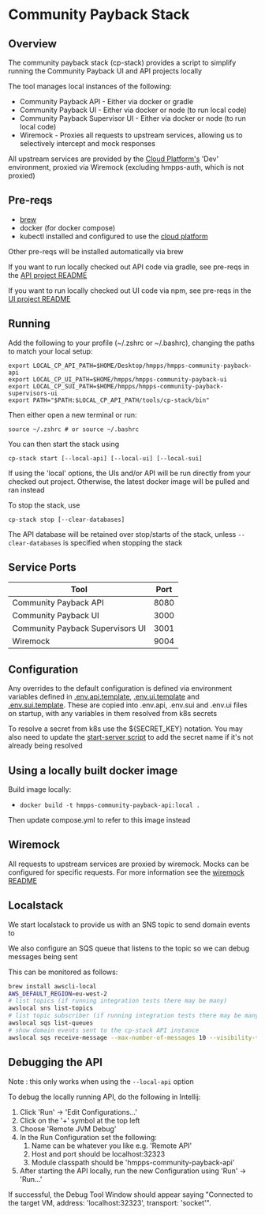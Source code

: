 # Community Payback Stack

## Overview

The community payback stack (cp-stack) provides a script to simplify running the Community Payback UI and API projects locally

The tool manages local instances of the following:

* Community Payback API - Either via docker or gradle
* Community Payback UI - Either via docker or node (to run local code)
* Community Payback Supervisor UI - Either via docker or node (to run local code)
* Wiremock - Proxies all requests to upstream services, allowing us to selectively intercept and mock responses

All upstream services are provided by the [Cloud Platform's](https://user-guide.cloud-platform.service.justice.gov.uk/) 'Dev' environment, proxied via Wiremock (excluding hmpps-auth, which is not proxied)

## Pre-reqs

* [brew](https://brew.sh/)
* docker (for docker compose)
* kubectl installed and configured to use the [cloud platform](https://user-guide.cloud-platform.service.justice.gov.uk/documentation/getting-started/kubectl-config.html#connecting-to-the-cloud-platform-39-s-kubernetes-cluster)

Other pre-reqs will be installed automatically via brew

If you want to run locally checked out API code via gradle, see pre-reqs in the [API project README](../../README.md)

If you want to run locally checked out UI code via npm, see pre-reqs in the [UI project README](https://github.com/ministryofjustice/hmpps-community-payback-ui/blob/main/README.md)

## Running

Add the following to your profile (~/.zshrc or ~/.bashrc), changing the paths to match your local setup:

```shell
export LOCAL_CP_API_PATH=$HOME/Desktop/hmpps/hmpps-community-payback-api
export LOCAL_CP_UI_PATH=$HOME/hmpps/hmpps-community-payback-ui
export LOCAL_CP_SUI_PATH=$HOME/hmpps/hmpps-community-payback-supervisors-ui
export PATH="$PATH:$LOCAL_CP_API_PATH/tools/cp-stack/bin"
```

Then either open a new terminal or run:

```shell
source ~/.zshrc # or source ~/.bashrc
```

You can then start the stack using

``cp-stack start [--local-api] [--local-ui] [--local-sui]``

If using the 'local' options, the UIs and/or API will be run directly from your checked out project. Otherwise, the latest docker image will be pulled and ran instead

To stop the stack, use

``cp-stack stop [--clear-databases]``

The API database will be retained over stop/starts of the stack, unless `--clear-databases` is specified when stopping the stack

## Service Ports

| Tool                             | Port |
|----------------------------------|------|
| Community Payback API            | 8080 |
| Community Payback UI             | 3000 |
| Community Payback Supervisors UI | 3001 |
| Wiremock                         | 9004 |

## Configuration

Any overrides to the default configuration is defined via environment variables defined in [.env.api.template](.env.api.template), [.env.ui.template](.env.ui.template) and [.env.sui.template](.env.sui.template). These are copied into .env.api, .env.sui and .env.ui files on startup, with any variables in them resolved from k8s secrets

To resolve a secret from k8s use the ${SECRET_KEY} notation. You may also need to update the [start-server script](bin/start-server) to add the secret name if it's not already being resolved

## Using a locally built docker image

Build image locally:

- `docker build -t hmpps-community-payback-api:local .`

Then update compose.yml to refer to this image instead

## Wiremock

All requests to upstream services are proxied by wiremock. Mocks can be configured for specific requests. For more information see the [wiremock README](./wiremock/README.md)

## Localstack

We start localstack to provide us with an SNS topic to send domain events to

We also configure an SQS queue that listens to the topic so we can debug messages being sent

This can be monitored as follows:

```bash
brew install awscli-local
AWS_DEFAULT_REGION=eu-west-2
# list topics (if running integration tests there may be many)
awslocal sns list-topics
# list topic subscriber (if running integration tests there may be many)
awslocal sqs list-queues 
# show domain events sent to the cp-stack API instance
awslocal sqs receive-message --max-number-of-messages 10 --visibility-timeout 0 --queue-url http://sqs.eu-west-2.localhost.localstack.cloud:4566/000000000000/cp_stack_domain_event_subscriber
```

## Debugging the API

Note : this only works when using the `--local-api` option

To debug the locally running API, do the following in Intellij:

1. Click 'Run' -> 'Edit Configurations...'
2. Click on the '+' symbol at the top left
3. Choose 'Remote JVM Debug'
4. In the Run Configuration set the following:
    1. Name can be whatever you like e.g. 'Remote API'
    2. Host and port should be localhost:32323
    3. Module classpath should be 'hmpps-community-payback-api'
5. After starting the API locally, run the new Configuration using 'Run' -> 'Run...'

If successful, the Debug Tool Window should appear saying "Connected to the target VM, address: 'localhost:32323', transport: 'socket'".
